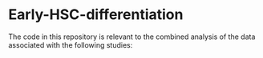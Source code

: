 # Early-HSC-differentiation
The code in this repository is relevant to the combined analysis of the data associated with the following studies:


